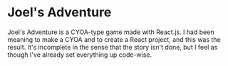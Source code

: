 # Joel's Adventure

  Joel's Adventure is a CYOA-type game made with React.js. I had been meaning to make a CYOA and to create a React project, and this was
  the result. It's incomplete in the sense that the story isn't done, but I feel as though I've already set everything up code-wise.
  
  
